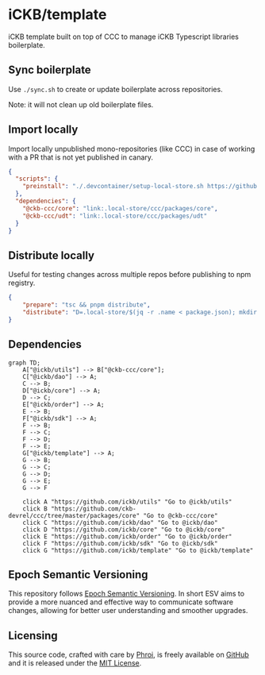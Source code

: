# iCKB/template

iCKB template built on top of CCC to manage iCKB Typescript libraries boilerplate.

## Sync boilerplate

Use `./sync.sh` to create or update boilerplate across repositories.

Note: it will not clean up old boilerplate files.

## Import locally

Import locally unpublished mono-repositories (like CCC) in case of working with a PR that is not yet published in canary.

```json
{
  "scripts": {
    "preinstall": "./.devcontainer/setup-local-store.sh https://github.com/ckb-devrel/ccc.git 9d016b7c0d349f16162e9387532448c81d879f87",
  },
  "dependencies": {
    "@ckb-ccc/core": "link:.local-store/ccc/packages/core",
    "@ckb-ccc/udt": "link:.local-store/ccc/packages/udt"
  }
}
```

## Distribute locally

Useful for testing changes across multiple repos before publishing to npm registry.

```json
{
    "prepare": "tsc && pnpm distribute",
    "distribute": "D=.local-store/$(jq -r .name < package.json); mkdir -p \"$D\" && rsync -a --delete --include='package.json' --include='src/***' --include='dist/***' --exclude='*' . \"$D\""
}
```

## Dependencies

```mermaid
graph TD;
    A["@ickb/utils"] --> B["@ckb-ccc/core"];
    C["@ickb/dao"] --> A;
    C --> B;
    D["@ickb/core"] --> A;
    D --> C;
    E["@ickb/order"] --> A;
    E --> B;
    F["@ickb/sdk"] --> A;
    F --> B;
    F --> C;
    F --> D;
    F --> E;
    G["@ickb/template"] --> A;
    G --> B;
    G --> C;
    G --> D;
    G --> E;
    G --> F

    click A "https://github.com/ickb/utils" "Go to @ickb/utils"
    click B "https://github.com/ckb-devrel/ccc/tree/master/packages/core" "Go to @ckb-ccc/core"
    click C "https://github.com/ickb/dao" "Go to @ickb/dao"
    click D "https://github.com/ickb/core" "Go to @ickb/core"
    click E "https://github.com/ickb/order" "Go to @ickb/order"
    click F "https://github.com/ickb/sdk" "Go to @ickb/sdk"
    click G "https://github.com/ickb/template" "Go to @ickb/template"
```

## Epoch Semantic Versioning

This repository follows [Epoch Semantic Versioning](https://antfu.me/posts/epoch-semver). In short ESV aims to provide a more nuanced and effective way to communicate software changes, allowing for better user understanding and smoother upgrades.

## Licensing

This source code, crafted with care by [Phroi](https://phroi.com/), is freely available on [GitHub](https://github.com/ickb/template) and it is released under the [MIT License](./LICENSE).
